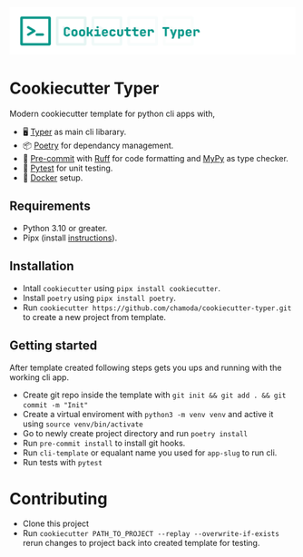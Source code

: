 ![Logo](logo.svg)

# Cookiecutter Typer

Modern cookiecutter template for python cli apps with,

* 🖥️ [Typer](https://github.com/tiangolo/typer) as main cli libarary.
* 📦 [Poetry](https://python-poetry.org/) for dependancy management.
* 🤖 [Pre-commit](https://pre-commit.com/) with [Ruff](https://github.com/astral-sh/ruff) for code formatting and [MyPy](https://mypy-lang.org) as type checker.
* 🦺 [Pytest](https://docs.pytest.org/) for unit testing.
* 🐋 [Docker](https://www.docker.com/) setup.


## Requirements

* Python 3.10 or greater.
* Pipx (install [instructions](https://pipx.pypa.io/stable/installation)).

## Installation

* Intall `cookiecutter` using `pipx install cookiecutter`.
* Install `poetry` using `pipx install poetry`.
* Run `cookiecutter https://github.com/chamoda/cookiecutter-typer.git` to create a new project from template.

## Getting started

After template created following steps gets you ups and running with the working cli app.

* Create git repo inside the template with `git init && git add . && git commit -m "Init"`
* Create a virtual enviroment with `python3 -m venv venv` and active it using `source venv/bin/activate`
* Go to newly create project directory and run `poetry install`
* Run `pre-commit install` to install git hooks.
* Run `cli-template` or equalant name you used for `app-slug` to run cli.
* Run tests with `pytest`

# Contributing

* Clone this project
* Run `cookiecutter PATH_TO_PROJECT --replay --overwrite-if-exists` rerun changes to project back into created template for testing.

